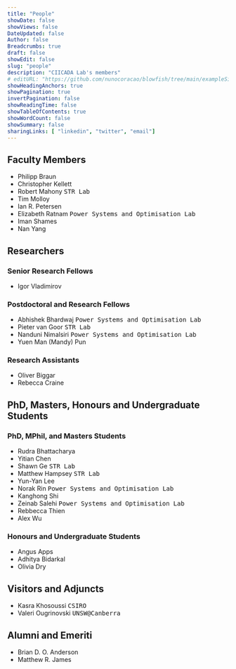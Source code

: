 ```yaml
---
title: "People"
showDate: false
showViews: false
DateUpdated: false
Author: false
Breadcrumbs: true
draft: false
showEdit: false
slug: "people"
description: "CIICADA Lab's members"
# editURL: "https://github.com/nunocoracao/blowfish/tree/main/exampleSite/content"
showHeadingAnchors: true
showPagination: true
invertPagination: false
showReadingTime: false
showTableOfContents: true
showWordCount: false
showSummary: false
sharingLinks: [ "linkedin", "twitter", "email"]
---
```




## Faculty Members

- Philipp Braun
- Christopher Kellett
- Robert Mahony <kbd> STR Lab </kbd>
- Tim Molloy
- Ian R. Petersen
- Elizabeth Ratnam <kbd> Power Systems and Optimisation Lab </kbd>
- Iman Shames
- Nan Yang

## Researchers

### Senior Research Fellows

- Igor Vladimirov

### Postdoctoral and Research Fellows

- Abhishek Bhardwaj <kbd> Power Systems and Optimisation Lab </kbd>
- Pieter van Goor <kbd> STR Lab </kbd>
- Nanduni Nimalsiri <kbd> Power Systems and Optimisation Lab </kbd>
- Yuen Man (Mandy) Pun

### Research Assistants

- Oliver Biggar
- Rebecca Craine

## PhD, Masters, Honours and Undergraduate Students

### PhD, MPhil, and Masters Students

- Rudra Bhattacharya
- Yitian Chen
- Shawn Ge <kbd> STR Lab </kbd>
- Matthew Hampsey <kbd> STR Lab </kbd>
- Yun-Yan Lee
- Norak Rin <kbd> Power Systems and Optimisation Lab </kbd>
- Kanghong Shi
- Zeinab Salehi <kbd> Power Systems and Optimisation Lab </kbd>
- Rebbecca Thien
- Alex Wu




### Honours and Undergraduate Students

- Angus Apps
- Adhitya Bidarkal
- Olivia Dry



## Visitors and Adjuncts

- Kasra Khosoussi <kbd> CSIRO </kbd>
- Valeri Ougrinovski <kbd> UNSW@Canberra </kbd>

## Alumni and Emeriti

- Brian D. O. Anderson
- Matthew R. James
